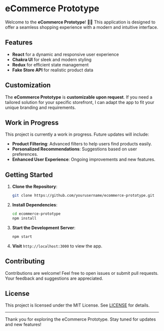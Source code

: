 # eCommerce Prototype

Welcome to the **eCommerce Prototype**! 🎉🛒 This application is designed to offer a seamless shopping experience with a modern and intuitive interface.

## Features

- **React** for a dynamic and responsive user experience
- **Chakra UI** for sleek and modern styling
- **Redux** for efficient state management
- **Fake Store API** for realistic product data

## Customization

The **eCommerce Prototype** is **customizable upon request**. If you need a tailored solution for your specific storefront, I can adapt the app to fit your unique branding and requirements.

## Work in Progress

This project is currently a work in progress. Future updates will include:

- **Product Filtering**: Advanced filters to help users find products easily.
- **Personalized Recommendations**: Suggestions based on user preferences.
- **Enhanced User Experience**: Ongoing improvements and new features.

## Getting Started

1. **Clone the Repository**:
   ```bash
   git clone https://github.com/yourusername/ecommerce-prototype.git
   ```

2. **Install Dependencies**:
   ```bash
   cd ecommerce-prototype
   npm install
   ```

3. **Start the Development Server**:
   ```bash
   npm start
   ```

4. **Visit** `http://localhost:3000` to view the app.

## Contributing

Contributions are welcome! Feel free to open issues or submit pull requests. Your feedback and suggestions are appreciated.

## License

This project is licensed under the MIT License. See [LICENSE](LICENSE) for details.

---

Thank you for exploring the eCommerce Prototype. Stay tuned for updates and new features!


